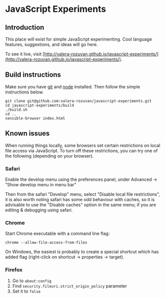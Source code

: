 # JavaScript Experiments

## Introduction

This place will exist for simple JavaScript experimenting. Cool language features, suggestions, and ideas will go here.

To see it live, visit [http://valera-rozuvan.github.io/javascript-experiments/](http://valera-rozuvan.github.io/javascript-experiments/).

## Build instructions

Make sure you have [git](https://github.com/git/git) and
[node](https://github.com/joyent/node) installed. Then follow the simple
instructions below.

    git clone git@github.com:valera-rozuvan/javascript-experiments.git
    cd javascript-experiments/build
    ./build.sh
    cd ..
    sensible-browser index.html

## Known issues

When running things locally, some browsers set certain restrictions on local
file access via JavaScript. To turn off these restrictions, you can try one
of the following (depending on your browser).

### Safari

Enable the develop menu using the preferences panel, under Advanced -> "Show develop menu in menu bar"

Then from the safari "Develop" menu, select "Disable local file restrictions", it is also worth noting safari has some odd behaviour with caches, so it is advisable to use the "Disable caches" option in the same menu; if you are editing & debugging using safari.

### Chrome

Start Chrome executable with a command line flag:

```
chrome --allow-file-access-from-files
```

On Windows, the easiest is probably to create a special shortcut which has added flag (right-click on shortcut -> properties -> target).

### Firefox

1. Go to `about:config`
2. Find `security.fileuri.strict_origin_policy` parameter
3. Set it to `false`
